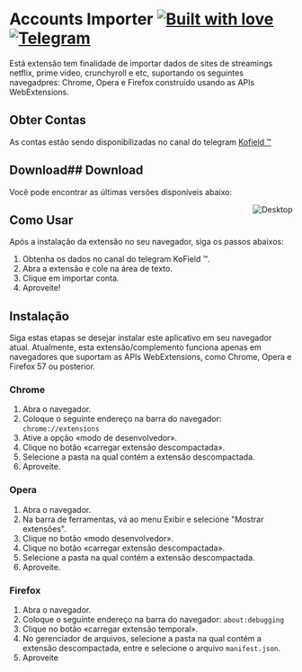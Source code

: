 # Accounts Importer  [![Built with love](https://img.shields.io/badge/made%20with-javascript-yellow?style=for-the-badge)](https://github.com/rafahsilv247/Accounts-Importer/releases/latest) [![Telegram](https://img.shields.io/badge/Telegram-2CA5E0?style=for-the-badge&logo=telegram&logoColor=white)](https://t.me/KoField)

Está extensão tem finalidade de importar dados de sites de streamings netflix, prime video, crunchyroll e etc, suportando os seguintes navegadpres: Chrome, Opera e Firefox construído usando as APIs WebExtensions.

## Obter Contas

As contas estão sendo disponibilizadas no canal do telegram [Kofield ™](https://t.me/KoField)

## Download## Download 

Você pode encontrar as últimas versões disponíveis abaixo:  

<a href="https://github.com/mateus7g/crp-iframe-player/releases/latest" target="_blank"><img align="right" alt="Desktop" src="https://img.shields.io/badge/desktop-v1.3.0-violet?style=for-the-badge&logo=windows"></a>

## Como Usar

Após a instalação da extensão no seu navegador, siga os passos abaixos:

1. Obtenha os dados no canal do telegram KoField ™.
2. Abra a extensão e cole na área de texto.
3. Clique em importar conta.
4. Aproveite!

## Instalação

Siga estas etapas se desejar instalar este aplicativo em seu navegador atual. Atualmente, esta extensão/complemento funciona apenas em navegadores que suportam as APIs WebExtensions, como Chrome, Opera e Firefox 57 ou posterior.

### Chrome

1. Abra o navegador.
2. Coloque o seguinte endereço na barra do navegador: ```chrome://extensions```
3. Ative a opção  «modo de desenvolvedor».
4. Clique no botão «carregar extensão descompactada».
5. Selecione a pasta na qual contém a extensão descompactada.
6. Aproveite.

### Opera

1. Abra o navegador.
2. Na barra de ferramentas, vá ao menu Exibir e selecione "Mostrar extensões".
3. Clique no botão «modo desenvolvedor».
4. Clique no botão «carregar extensão descompactada».
5. Selecione a pasta na qual contém a extensão descompactada.
6. Aproveite.

### Firefox

1. Abra o navegador.
2. Coloque o seguinte endereço na barra do navegador: ```about:debugging```
3. Clique no botão «carregar extensão temporal».
4. No gerenciador de arquivos, selecione a pasta na qual contém a extensão descompactada, entre e selecione o arquivo ```manifest.json```.
5. Aproveite
